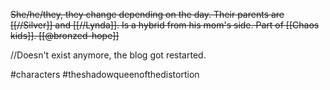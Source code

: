 ~~She/he/they, they change depending on the day. Their parents are [[//Silver]] and [[//Lynda]]. Is a hybrid from his mom's side. Part of [[Chaos kids]]. [[@bronzed-hope]]~~

//Doesn't exist anymore, the blog got restarted.

#characters #theshadowqueenofthedistortion 